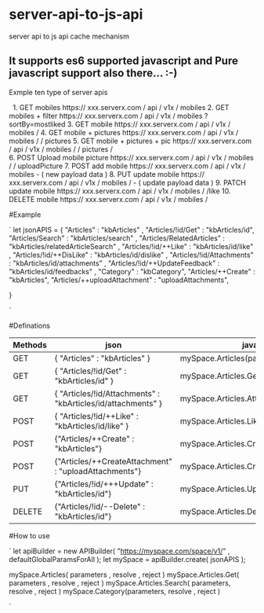 # server-api-to-js-api
server api to js api cache mechanism

## It supports es6 supported javascript and Pure javascript support also there... :-)

Exmple ten type of server apis 

   1. GET mobiles                  https:// xxx.serverx.com / api / v1x / mobiles 
   2. GET mobiles + filter         https:// xxx.serverx.com / api / v1x / mobiles ? sortBy=mostliked
   3. GET mobile                   https:// xxx.serverx.com / api / v1x / mobiles / <mobile id> 
   4. GET mobile + pictures        https:// xxx.serverx.com / api / v1x / mobiles / <mobile id> / pictures
   5. GET mobile + pictures + pic  https:// xxx.serverx.com / api / v1x / mobiles / <mobile id> / pictures / <picture id>  
   6. POST Upload mobile picture   https:// xxx.serverx.com / api / v1x / mobiles /  <mobile id> / uploadPicture
   7. POST add mobile              https:// xxx.serverx.com / api / v1x / mobiles  - ( new payload data )
   8. PUT update mobile            https:// xxx.serverx.com / api / v1x / mobiles / <mobile id>  - ( update payload data )
   9. PATCH update mobile          https:// xxx.serverx.com / api / v1x / mobiles / <mobile id> /like
  10. DELETE mobile               https:// xxx.serverx.com / api / v1x / mobiles / <mobile id>

#Example

`
let jsonAPIS = {
	"Articles" : "kbArticles" ,
	"Articles/!id/Get" : "kbArticles/id",
	"Articles/Search" : "kbArticles/search" ,
	"Articles/RelatedArticles" : "kbArticles/relatedArticleSearch" ,
	"Articles/!id/++Like" : "kbArticles/id/like" ,
	"Articles/!id/++DisLike" : "kbArticles/id/dislike" ,
	"Articles/!id/Attachments" : "kbArticles/id/attachments" ,
	"Articles/!id/++UpdateFeedback" : "kbArticles/id/feedbacks" ,
	"Category" : "kbCategory",
	"Articles/++Create" : "kbArticles",
	"Articles/++uploadAttachment" : "uploadAttachments",
	
}

`

#Definations 

Methods       | json          | javascript api  | urls 
------------- | ------------- | --------------  | ----------------
GET           |  { "Articles" : "kbArticles" }  | mySpace.Articles(parameters)    | `https://myspace.com/space/v1/kbArticles?globalparams`   
GET  | { "Articles/!id/Get" : "kbArticles/id" }   | mySpace.Articles.Get({ id : `<id>` })    | `https://myspace.com/space/v1/kbArticles/<id>?globalparams` 
GET  | { "Articles/!id/Attachments" : "kbArticles/id/attachments" }  | mySpace.Articles.Attachments({ id : `<id>` }) | `https://myspace.com/space/v1/kbArticles/<id>/attachments?globalparams` 
POST  | { "Articles/!id/++Like" : "kbArticles/id/like" }  | mySpace.Articles.Like({ id : `<id>`})    | `https://myspace.com/space/v1/kbArticles/<id>/like?globalparams`
POST  | {"Articles/++Create" : "kbArticles"} | mySpace.Articles.Create({ all the data })    | `https://myspace.com/space/v1/kbArticles?globalparams`
POST  | {"Articles/++CreateAttachment" : "uploadAttachments"} | mySpace.Articles.CreateAttachment(FormData) | `https://myspace.com/space/v1/uploadAttachments?globalparams`  
PUT  | {"Articles/!id/+++Update" : "kbArticles/id"} | mySpace.Articles.Update({ all the data })    | `https://myspace.com/space/v1/kbArticles/<id>?globalparams`
DELETE  | {"Articles/!id/--Delete" : "kbArticles/id"} | mySpace.Articles.Delete({ id : `<id>` })    | `https://myspace.com/space/v1/kbArticles/<id>?globalparams`



#How to use

`
let apiBuilder = new APIBuilder( "https://myspace.com/space/v1/" , defaultGlobalParamsForAll );
let mySpace = apiBuilder.create( jsonAPIS );

mySpace.Articles( parameters , resolve , reject ) 
mySpace.Articles.Get( parameters , resolve , reject  ) 
mySpace.Articles.Search( parameters, resolve , reject )
mySpace.Category(parameters, resolve , reject  )
  
`

